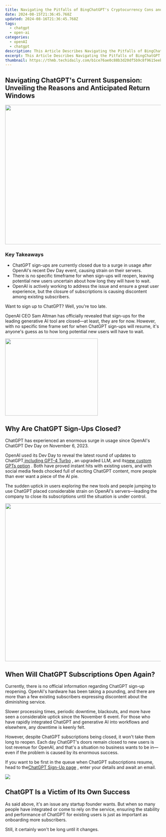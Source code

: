 ```yaml
---
title: Navigating the Pitfalls of BingChatGPT's Cryptocurrency Cons and How to Spot Them
date: 2024-08-15T21:36:45.768Z
updated: 2024-08-16T21:36:45.768Z
tags:
  - chatgpt
  - open-ai
categories:
  - openAI
  - chatgpt
description: This Article Describes Navigating the Pitfalls of BingChatGPT's Cryptocurrency Cons and How to Spot Them
excerpt: This Article Describes Navigating the Pitfalls of BingChatGPT's Cryptocurrency Cons and How to Spot Them
thumbnail: https://thmb.techidaily.com/b1ce76ae0c88b3d20df5b9c8f9615eeb430e607a937f57852fbde96fd0399adc.jpg
---
```


## Navigating ChatGPT's Current Suspension: Unveiling the Reasons and Anticipated Return Windows

<!-- affiliate ads begin -->
<a href="https://ukaidot.sjv.io/c/5597632/1793234/19578" target="_top" id="1793234"><img src="//a.impactradius-go.com/display-ad/19578-1793234" border="0" alt="" width="678" height="452"/></a><img height="0" width="0" src="https://imp.pxf.io/i/5597632/1793234/19578" style="position:absolute;visibility:hidden;" border="0" />
<!-- affiliate ads end -->
### Key Takeaways

* ChatGPT sign-ups are currently closed due to a surge in usage after OpenAI's recent Dev Day event, causing strain on their servers.
* There is no specific timeframe for when sign-ups will reopen, leaving potential new users uncertain about how long they will have to wait.
* OpenAI is actively working to address the issue and ensure a great user experience, but the closure of subscriptions is causing discontent among existing subscribers.

Want to sign up to ChatGPT? Well, you're too late.

 OpenAI CEO Sam Altman has officially revealed that sign-ups for the leading generative AI tool are closed—at least, they are for now. However, with no specific time frame set for when ChatGPT sign-ups will resume, it's anyone's guess as to how long potential new users will have to wait.

<!-- affiliate ads begin -->
<a href="https://dhgate.sjv.io/c/5597632/1678785/12108" target="_top" id="1678785"><img src="//a.impactradius-go.com/display-ad/12108-1678785" border="0" alt="" width="300" height="250"/></a>
<!-- affiliate ads end -->
## Why Are ChatGPT Sign-Ups Closed?

 ChatGPT has experienced an enormous surge in usage since OpenAI's ChatGPT Dev Day on November 6, 2023.

 OpenAI used its Dev Day to reveal the latest round of updates to ChatGPT,[including GPT-4 Turbo](https://www.makeuseof.com/chatgpts-latest-update-explained/) , an upgraded LLM, and its[new custom GPTs option](https://www.makeuseof.com/how-use-create-a-gpt-to-create-a-customized-version-of-chatgpt/) . Both have proved instant hits with existing users, and with social media feeds chocked full of exciting ChatGPT content, more people than ever want a piece of the AI pie.

 The sudden uptick in users exploring the new tools and people jumping to use ChatGPT placed considerable strain on OpenAI's servers—leading the company to close its subscriptions until the situation is under control.

<!-- affiliate ads begin -->
<a href="https://ephamedtechinc.pxf.io/c/5597632/2095369/26400" target="_top" id="2095369"><img src="//a.impactradius-go.com/display-ad/26400-2095369" border="0" alt="" width="1024" height="512"/></a><img height="0" width="0" src="https://imp.pxf.io/i/5597632/2095369/26400" style="position:absolute;visibility:hidden;" border="0" />
<!-- affiliate ads end -->
## When Will ChatGPT Subscriptions Open Again?

 Currently, there is no official information regarding ChatGPT sign-up reopening. OpenAI's hardware has been taking a pounding, and there are more than a few existing subscribers expressing discontent about the diminishing service.

 Slower processing times, periodic downtime, blackouts, and more have seen a considerable uptick since the November 6 event. For those who have rapidly integrated ChatGPT and generative AI into workflows and elsewhere, any downtime is keenly felt.

 However, despite ChatGPT subscriptions being closed, it won't take them long to reopen. Each day ChatGPT's doors remain closed to new users is lost revenue for OpenAI, and that's a situation no business wants to be in—even if the problem is caused by its enormous success.

 If you want to be first in the queue when ChatGPT subscriptions resume, head to the[ChatGPT Sign-Up page](https://chat.openai.com/auth/login?ref=upstract.com) , enter your details and await an email.

<!-- affiliate ads begin -->
<a href="https://shop.incomedia.eu/order/checkout.php?PRODS=39655089&QTY=1&AFFILIATE=108875&CART=1"><img src="https://incomedia.eu/files/images/affiliates/wa/01_WA_728x90.jpg" border="0"></a>
<!-- affiliate ads end -->
## ChatGPT Is a Victim of Its Own Success

 As said above, it's an issue any startup founder wants. But when so many people have integrated or come to rely on the service, ensuring the stability and performance of ChatGPT for existing users is just as important as onboarding more subscribers.

Still, it certainly won't be long until it changes.


<ins class="adsbygoogle"
     style="display:block"
     data-ad-format="autorelaxed"
     data-ad-client="ca-pub-7571918770474297"
     data-ad-slot="1223367746"></ins>



<ins class="adsbygoogle"
     style="display:block"
     data-ad-client="ca-pub-7571918770474297"
     data-ad-slot="8358498916"
     data-ad-format="auto"
     data-full-width-responsive="true"></ins>


